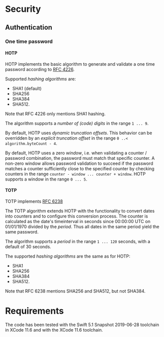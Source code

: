 # Security

## Authentication

### One time password

#### HOTP

HOTP implements the basic algorithm to generate and validate a one time password according to [RFC 4226](https://tools.ietf.org/html/rfc4226).

Supported *hashing algorithms* are:
* SHA1 (default)
* SHA256
* SHA384 
* SHA512.

Note that RFC 4226 only mentions SHA1 hashing.

The algorithm supports a *number of (code) digits* in the range `1 ... 9`.

By default, HOTP uses *dynamic truncation offsets*. This behavior can be overridden by an *explicit truncation offset* in the range `0 ..< algorithm.byteCount - 4`.

By default, HOTP uses a zero *window*, i.e. when validating a counter / password combination, the password must match that specific counter. A non-zero window allows password validation to succeed if the password matches a counter sufficiently close to the specified counter by checking counters in the range `counter - window ... counter + window`. HOTP supports a window in the range `0 ... 5`.

#### TOTP

TOTP implements [RFC 6238](https://tools.ietf.org/html/rfc6238) 

The TOTP algorithm extends HOTP with the functionality to convert dates into counters and to configure this conversion process. The counter is calculated as the date's timeinterval in seconds since 00:00:00 UTC on 01/01/1970 divided by the *period*. Thus all dates in the same period yield the same password.

The algorithm supports a *period* in the range `1 ... 120` seconds, with a default of 30 seconds.

The supported *hashing algorithms* are the same as for HOTP:
* SHA1
* SHA256
* SHA384 
* SHA512.

Note that RFC 6238 mentions SHA256 and SHA512, but not SHA384.


# Requirements

The code has been tested with the Swift 5.1 Snapshot 2019-06-28 toolchain in XCode 11.6 and with the XCode 11.6 toolchain.
